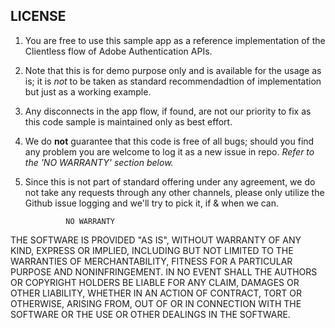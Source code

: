 ## LICENSE

1. You are free to use this sample app as a reference implementation of the Clientless flow of Adobe Authentication APIs.

2. Note that this is for demo purpose only and is available for the usage as is; it is *not* to be taken as standard recommendadtion of implementation but just as a working example.

3. Any disconnects in the app flow, if found, are not our priority to fix as this code sample is maintained only as best effort.

4. We do **not** guarantee that this code is free of all bugs; should you find any problem you are welcome to log it as a new issue in repo. _Refer to the 'NO WARRANTY' section below._

5. Since this is not part of standard offering under any agreement, we do not take any requests through any other channels, please only utilize the Github issue logging and we'll try to pick it, if & when we can.

                NO WARRANTY

THE SOFTWARE IS PROVIDED "AS IS", WITHOUT WARRANTY OF ANY KIND,
EXPRESS OR IMPLIED, INCLUDING BUT NOT LIMITED TO THE WARRANTIES OF
MERCHANTABILITY, FITNESS FOR A PARTICULAR PURPOSE AND
NONINFRINGEMENT. IN NO EVENT SHALL THE AUTHORS OR COPYRIGHT HOLDERS BE
LIABLE FOR ANY CLAIM, DAMAGES OR OTHER LIABILITY, WHETHER IN AN ACTION
OF CONTRACT, TORT OR OTHERWISE, ARISING FROM, OUT OF OR IN CONNECTION
WITH THE SOFTWARE OR THE USE OR OTHER DEALINGS IN THE SOFTWARE.